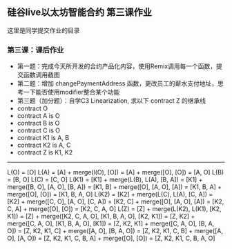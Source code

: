 ## 硅谷live以太坊智能合约 第三课作业
这里是同学提交作业的目录

### 第三课：课后作业
- 第一题：完成今天所开发的合约产品化内容，使用Remix调用每一个函数，提交函数调用截图
- 第二题：增加 changePaymentAddress 函数，更改员工的薪水支付地址，思考一下能否使用modifier整合某个功能
- 第三题（加分题）：自学C3 Linearization, 求以下 contract Z 的继承线
- contract O
- contract A is O
- contract B is O
- contract C is O
- contract K1 is A, B
- contract K2 is A, C
- contract Z is K1, K2


----------------


L(O)  = [O]
L(A)  = [A] + merge(l(O), [O])
      = [A] + merge([O], [O])
      = [A, O]
L(B)  = [B, O]
L(C)  = [C, O]
L(K1) = [K1] + merge(L(B), L(A), [B, A])
      = [K1] + merge([B, O], [A, O], [B, A])
      = [K1, B] + merge([O], [A, O], [A])
      = [K1, B, A] + merge([O], [O])
      = [K1, B, A, O]
L(K2) = [K2] + merge(L(C), L(A), [C, A])
      = [K2] + merge([C, O], [A, O], [C, A])
      = [K2, C] + merge([O], [A, O], [A])
      = [K2, C, A] + merge([O], [O])
      = [K2, C, A, O]
L(Z)  = [Z] + merge(L(K2), L(K1), [K2, K1])
      = [Z] + merge([K2, C, A, O], [K1, B, A, O], [K2, K1])
      = [Z, K2] + merge([C, A, O], [K1, B, A, O], [K1])
      = [Z, K2, K1] + merge([C, A, O], [B, A, O])
      = [Z, K2, K1, C] + merge([A, O], [B, A, O])
      = [Z, K2, K1, C, B] + merge([A, O], [A, O])
      = [Z, K2, K1, C, B, A] + merge([O], [O])
      = [Z, K2, K1, C, B, A, O]
